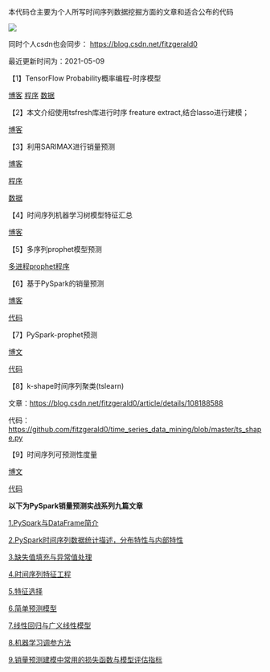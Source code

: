 本代码仓主要为个人所写时间序列数据挖掘方面的文章和适合公布的代码



![](demand_forecasting.jpg)

同时个人csdn也会同步：
https://blog.csdn.net/fitzgerald0

最近更新时间为：2021-05-09



【1】TensorFlow Probability概率编程-时序模型

[博客](https://blog.csdn.net/fitzgerald0/article/details/90274550)
[程序](https://github.com/fitzgerald0/time_series_data_mining/blob/master/ts_sale_example.py)
[数据](https://github.com/fitzgerald0/time_series_data_mining/blob/master/ts_sale.csv)



【2】本文介绍使用tsfresh库进行时序 freature extract,结合lasso进行建模；

[博客](https://blog.csdn.net/fitzgerald0/article/details/90612781)


【3】利用SARIMAX进行销量预测

[博客](https://blog.csdn.net/fitzgerald0/article/details/100823231)

[程序](https://github.com/fitzgerald0/time_series_data_mining/blob/master/sarimax_model.py)

[数据](https://github.com/fitzgerald0/time_series_data_mining/blob/master/sale_df.xlsx)

【4】时间序列机器学习树模型特征汇总

[博客](https://blog.csdn.net/fitzgerald0/article/details/104029842)

【5】多序列prophet模型预测

[多进程prophet程序](https://github.com/fitzgerald0/time_series_data_mining/blob/master/multi_prophet_model.py)




【6】基于PySpark的销量预测

[博客](https://blog.csdn.net/fitzgerald0/article/details/106885568)

[代码](https://github.com/fitzgerald0/time_series_data_mining/tree/master/pyspark_sale_forecast/script)




【7】PySpark-prophet预测

[博文](https://blog.csdn.net/fitzgerald0/article/details/106157008)

[代码](https://github.com/fitzgerald0/time_series_data_mining/blob/master/spark_prophet_demo.py)

【8】k-shape时间序列聚类(tslearn)

文章：https://blog.csdn.net/fitzgerald0/article/details/108188588

代码：https://github.com/fitzgerald0/time_series_data_mining/blob/master/ts_shape.py



【9】时间序列可预测性度量

[博文](https://blog.csdn.net/fitzgerald0/article/details/108995724)

[代码](https://github.com/fitzgerald0/time_series_data_mining/blob/master/adfuller_test.py)



**以下为PySpark销量预测实战系列九篇文章**

[1.PySpark与DataFrame简介](https://blog.csdn.net/fitzgerald0/article/details/116455182)

 [2.PySpark时间序列数据统计描述，分布特性与内部特性](https://blog.csdn.net/fitzgerald0/article/details/116090223)

 [3.缺失值填充与异常值处理](https://blog.csdn.net/fitzgerald0/article/details/116306783)

[4.时间序列特征工程](https://blog.csdn.net/fitzgerald0/article/details/116453472)

[5.特征选择](https://blog.csdn.net/fitzgerald0/article/details/115876867)

[6.简单预测模型](https://blog.csdn.net/fitzgerald0/article/details/115918790)

[7.线性回归与广义线性模型](https://blog.csdn.net/fitzgerald0/article/details/116451185)

[8.机器学习调参方法](https://blog.csdn.net/fitzgerald0/article/details/116452338)

[9.销量预测建模中常用的损失函数与模型评估指标](https://blog.csdn.net/fitzgerald0/article/details/115471489)



